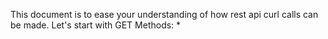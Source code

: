 This document is to ease your understanding of how rest api curl  calls can be made.
Let's start with GET Methods:
* 